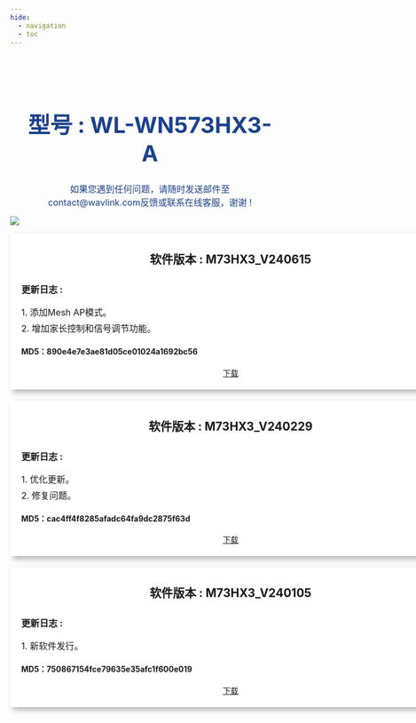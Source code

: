 ```yaml
---
hide:
  - navigation
  - toc
---
```

<style>
        .banner {
            padding: 40px 5% 40px;
            background-size: 100% auto;
            background-repeat: no-repeat;
            background-position:center;
        }
        .search_infoCenter h1{
            font-size: 40px;
            font-weight: 700;
            text-align: center;
            color: #1D428A;
        }
        .search_infoCenter p{
            font-size: 16px;
            font-weight: 400;
            text-align: center;
            color: #1D428A;
            margin-top:10px;
        }
       
        .main>div>div{
            max-width:1440px;
            margin:0 auto;
            padding:50px 0;
        }
        .main>div>div.productMenu{
            padding-bottom: 0;
        }
        .main>div>div>h3{
            text-align: center;
            margin-bottom:30px;
        }
        .main>div>div>h3.main_title{
            margin-bottom:50px;
        }
        .main h3 em.underline{
            display: block;
            width: 80px;
            border-bottom: 2px solid #1D428A;
            margin: 5px auto;
        }
		
		@media screen and (max-width: 1536px){
    .main>div{
        padding:0 24px;
    }
    ul.bookList li.hasImage .image{
        background-size:auto 100%;
    }
	ul.productList{
    display: flex;
    grid-row-gap: 20px;
    flex-wrap: nowrap;
    justify-content: space-between;

	}
	ul.productList li{
		width:180px;
		height:180px;
		border-radius: 2px;
		border: 1px solid rgba(238, 238, 238, 1);
	}

	ul.productList li>a{
		color:#1D428A ;
		text-align: center;
		font-size:16px;
		height:100%;
		display: flex;
		flex-wrap: wrap;
		justify-content: space-around;
		align-items: center;
		padding: 20px 10px;
	}
	ul.productList li:hover{
		box-shadow: 0px 0px 8px 0px rgba(54,54,54,0.15);
		transition: all 0.3s;
	}
	ul.productList li:hover a{
		color: #1D428A;
		transition: all 0.3s;
	}
	ul.productList li em{
		display: block;
		width:64px;
		height:64px;
		background-position: center;
		background-repeat: no-repeat;
		background-size: cover;
		-webkit-font-smoothing: antialiased;
		-webkit-text-stroke-width: 0.2px;
		-moz-osx-font-smoothing: grayscale;
	}
	ul.productList li span{
		display: inline-block;
		width:100%;
	}

		
    </style>
	

<div id="mainContainer">
	<div class="bannerContainer">
		<div class="banner">
			<div class="search_infoCenter">
				<h1>型号 : WL-WN573HX3-A</h1>
				<p>如果您遇到任何问题，请随时发送邮件至contact@wavlink.com反馈或联系在线客服，谢谢 !</p>
			</div>
		</div>
	</div>
</div>


<style>   
    .blue-text {
      color: #1D428A;
	  #font-weight: bold;
	  font-size: 30px;
	  text-align: center;
    }
	.shadow-box {
	  width: fit-content;
	  height: fit-content;
	  background-color: #fff;
	  box-shadow: 5px 5px 10px rgba(0, 0, 0, 0.3);
	  padding: 20px;
	}
	.container {
   	  display: grid;
      grid-template-columns: repeat(2, 1fr);
      grid-gap: 20px; 
	  justify-content: center;
	}
	.inner-box {
	  width: 50%;
	  height: 50%;
	  background-color: #f0f0f0;
	  position: absolute;
	  top: 25%;
	  left: 25%;
	  transition: all 0.3s ease; 
	  display: none; 
	}

	.box:hover .inner-box {
	  display: block; 
	}
</style>
<style>
p {
  margin-top: 5px;
  margin-bottom: 5px;
  font-size: 16px;
}
h3 {
  padding-top: 5px;
  padding-bottom: 1px;
}
h4 {
  padding-top: 0px;
  padding-bottom: 0px;
}
h2 {
  margin-top: 10px;
  margin-bottom: 10px;
}

</style>
<style>
.shadow-box-wavlink {
  width: 755px;
  height: fit-content;
  background-color: #fff;
  box-shadow: 5px 5px 10px rgba(0, 0, 0, 0.3);
  padding: 20px;
  margin: 0 auto; 
  margin-bottom: 20px;
}
</style>

<div class="shadow-box-wavlink">
  <div style="text-align:center;">
    <img src="/images/Vector.png" class="my-img">
        <h2><b>软件版本 : M73HX3_V240615</b></h2>
  </div>
  <h3> 更新日志 :</h3>
  <p>1. 添加Mesh AP模式。</p>
  <p>2. 增加家长控制和信号调节功能。</p>
  <h4>MD5：890e4e7e3ae81d05ce01024a1692bc56 </h4>
  <div style="text-align:center">
<a href="https://dl.wavlink.com/firmware/RD/WAVLINK-WN573HX3(WN573HP3)-A-20240615-WO-KCT8528HE-BYFM.bin" target="_blank" class="md-button">下载</a>
</div>
</div>


<div class="shadow-box-wavlink">
  <div style="text-align:center;">	
	<h2><b>软件版本 : M73HX3_V240229</b></h2>
  </div>
  <h3> 更新日志 :</h3>
  <p>1. 优化更新。</p>
  <p>2. 修复问题。</p>
  <h4>MD5：cac4ff4f8285afadc64fa9dc2875f63d </h4> 
  <div style="text-align:center">
<a href="https://dl.wavlink.com/firmware/RD/WAVLINK-WN573HX3(WN573HP3)-A-20240229-WO-GDBYFM.bin" target="_blank" class="md-button">下载</a>
</div>
</div>
<div class="shadow-box-wavlink">
  <div style="text-align:center;">	
	<h2><b>软件版本 : M73HX3_V240105</b></h2>
  </div>
  <h3> 更新日志 :</h3>
  <p>1. 新软件发行。</p>
  <h4>MD5：750867154fce79635e35afc1f600e019 </h4> 
  <div style="text-align:center">
<a href="https://dl.wavlink.com/firmware/RD/WAVLINK-WN573HX3(WN573HP3)-A-20240105-WO-GDBYFM.bin" target="_blank" class="md-button">下载</a>
</div>
</div>
<style>
.my-img {
    float: left;
	margin-top: -61px;
	margin-left: -20px;
    margin-right: 15px; 
}
</style>
